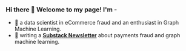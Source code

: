 ### Hi there 👋 Welcome to my page! I'm -

- 🤗 a data scientist in eCommerce fraud and an enthusiast in Graph Machine Learning. 
- 💬 writing a [**Substack Newsletter**](https://sisilio.substack.com/) about payments fraud and graph machine learning. 


<!--
**zixi-liu/zixi-liu** is a ✨ _special_ ✨ repository because its `README.md` (this file) appears on your GitHub profile.

Here are some ideas to get you started:

- 🔭 I’m currently working on ...
- 🌱 I’m currently learning ...
- 👯 I’m looking to collaborate on ...
- 🤔 I’m looking for help with ...
- 💬 Ask me about ...
- 📫 How to reach me: ...
- 😄 Pronouns: ...
- ⚡ Fun fact: ...
-->
